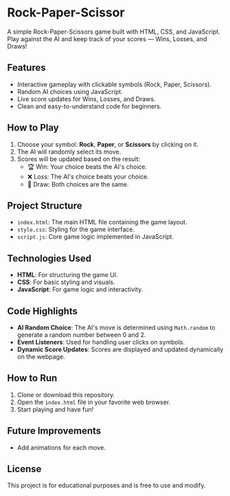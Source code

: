 # Rock-Paper-Scissor

A simple Rock-Paper-Scissors game built with HTML, CSS, and JavaScript. Play against the AI and keep track of your scores — Wins, Losses, and Draws!

## Features 
- Interactive gameplay with clickable symbols (Rock, Paper, Scissors).
- Random AI choices using JavaScript.
- Live score updates for Wins, Losses, and Draws.
- Clean and easy-to-understand code for beginners.

## How to Play 
1. Choose your symbol: **Rock**, **Paper**, or **Scissors** by clicking on it.
2. The AI will randomly select its move.
3. Scores will be updated based on the result:
   - 🏆 Win: Your choice beats the AI's choice.
   - ❌ Loss: The AI's choice beats your choice.
   - 🤝 Draw: Both choices are the same.

## Project Structure 
- `index.html`: The main HTML file containing the game layout.
- `style.css`: Styling for the game interface.
- `script.js`: Core game logic implemented in JavaScript.

## Technologies Used 
- **HTML**: For structuring the game UI.
- **CSS**: For basic styling and visuals.
- **JavaScript**: For game logic and interactivity.

## Code Highlights 
- **AI Random Choice**: The AI's move is determined using `Math.random` to generate a random number between 0 and 2.
- **Event Listeners**: Used for handling user clicks on symbols.
- **Dynamic Score Updates**: Scores are displayed and updated dynamically on the webpage.

## How to Run 
1. Clone or download this repository.
2. Open the `index.html` file in your favorite web browser.
3. Start playing and have fun!

## Future Improvements 
- Add animations for each move.

## License 
This project is for educational purposes and is free to use and modify.
